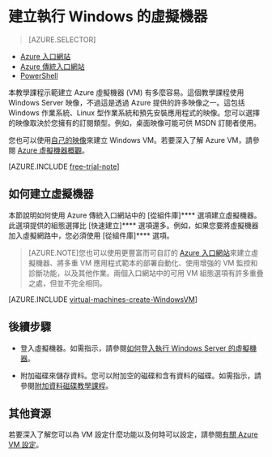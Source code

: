<properties
	pageTitle="在 Azure 中建立執行 Windows 的虛擬機器"
	description="了解如何在 Azure 的傳統入口網站中建立 Windows 虛擬機器 (VM)。"
	services="virtual-machines"
	documentationCenter=""
	authors="KBDAzure"
	manager="timlt"
	editor="tysonn"
	tags="azure-classic-portal"/>

<tags
	ms.service="virtual-machines"
	ms.workload="infrastructure-services"
	ms.tgt_pltfrm="vm-windows"
	ms.devlang="na"
	ms.topic="article"
	ms.date="04/27/2015"
	ms.author="kathydav"/>



# 建立執行 Windows 的虛擬機器

> [AZURE.SELECTOR]
- [Azure 入口網站](virtual-machines-windows-tutorial.md)
- [Azure 傳統入口網站](virtual-machines-windows-tutorial-classic-portal.md)
- [PowerShell](virtual-machines-ps-create-preconfigure-windows-vms.md)

本教學課程示範建立 Azure 虛擬機器 (VM) 有多麼容易。這個教學課程使用 Windows Server 映像，不過這是透過 Azure 提供的許多映像之一。這包括 Windows 作業系統、Linux 型作業系統和預先安裝應用程式的映像。您可以選擇的映像取決於您擁有的訂閱類型。例如，桌面映像可能可供 MSDN 訂閱者使用。

您也可以使用[自己的映像](virtual-machines-create-upload-vhd-windows-server-classic-portal.md)來建立  Windows VM。若要深入了解 Azure VM，請參閱 [Azure 虛擬機器概觀](http://msdn.microsoft.com/library/azure/jj156143.aspx)。

[AZURE.INCLUDE [free-trial-note](../includes/free-trial-note.md)]

## <a id="createvirtualmachine"> </a>如何建立虛擬機器

本節說明如何使用 Azure 傳統入口網站中的 [從組件庫]**** 選項建立虛擬機器。此選項提供的組態選擇比 [快速建立]**** 選項還多。例如，如果您要將虛擬機器加入虛擬網路中，您必須使用 [從組件庫]**** 選項。

> [AZURE.NOTE]您也可以使用更豐富而可自訂的 [Azure 入口網站](https://portal.azure.com)來建立虛擬機器、將多重 VM 應用程式範本的部署自動化、使用增強的 VM 監控和診斷功能，以及其他作業。兩個入口網站中的可用 VM 組態選項有許多重疊之處，但並不完全相同。

[AZURE.INCLUDE [virtual-machines-create-WindowsVM](../includes/virtual-machines-create-WindowsVM.md)]

## 後續步驟

- 登入虛擬機器。如需指示，請參閱[如何登入執行 Windows Server 的虛擬機器](virtual-machines-log-on-windows-server.md)。

- 附加磁碟來儲存資料。您可以附加空的磁碟和含有資料的磁碟。如需指示，請參閱[附加資料磁碟教學課程](storage-windows-attach-disk.md)。

## 其他資源

若要深入了解您可以為 VM 設定什麼功能以及何時可以設定，請參閱[有關 Azure VM 設定](http://msdn.microsoft.com/library/azure/dn763935.aspx)。

<!--HONumber=52-->
